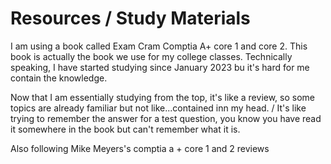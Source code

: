 # Resources / Study Materials 

I am using a book called Exam Cram Comptia A+ core 1 and core 2.
This book is actually the book we use for my college classes.
Technically speaking, I have started studying since January 2023 bu it's hard for me contain the knowledge.

Now that I am essentially studying from the top, it's like a review, so some topics are already familiar but not like...contained inn my head. /
It's like trying to remember the answer for a test question, you know you have read it somewhere in the book but can't remember what it is.



Also following Mike Meyers's comptia a + core 1 and 2 reviews 
